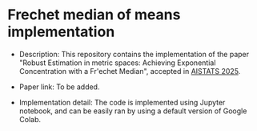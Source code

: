 # Frechet median of means implementation
* Description: This repository contains the implementation of the paper "Robust Estimation in metric spaces: Achieving Exponential Concentration with a Fr\'echet Median", accepted in [AISTATS 2025](https://aistats.org/aistats2025/). 

* Paper link: To be added.

* Implementation detail: The code is implemented using Jupyter notebook, and can be easily ran by using a default version of Google Colab.
